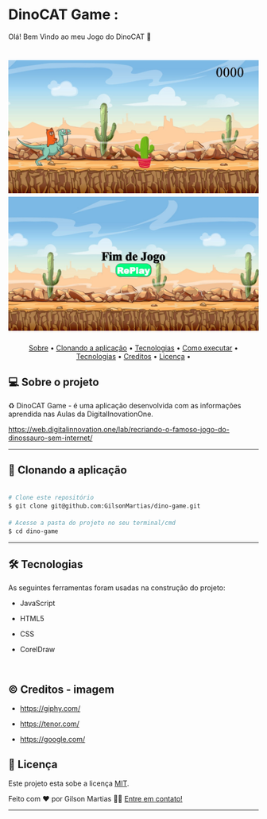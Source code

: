 # DinoCAT Game :

Olá! Bem Vindo ao meu Jogo do DinoCAT :wave:

<h1 align="center">
    <img alt="Final de Jogo" title="#NextLevelWeek" src="img/inicio.jpg" />
    <img alt="Final de Jogo" title="#NextLevelWeek" src="img/final.jpg" />
</h1>

<p align="center">
 <a href="#-sobre-o-projeto">Sobre</a> •
 <a href="#-clonando-a-aplicação">Clonando a aplicação</a> •
 <a href="#-tecnologias">Tecnologias</a> • 
 <a href="#-como-executar-o-projeto">Como executar</a> • 
 <a href="#-tecnologias">Tecnologias</a> • 
 <a href="#-creditos-imagem">Creditos</a> • 
 <a href="#-licença">Licença</a> • 
</p>


## 💻 Sobre o projeto

♻️ DinoCAT Game - é uma aplicação desenvolvida com as informações aprendida nas Aulas da DigitalInovationOne.

https://web.digitalinnovation.one/lab/recriando-o-famoso-jogo-do-dinossauro-sem-internet/

---


## 🧭 Clonando a aplicação 

```bash

# Clone este repositório
$ git clone git@github.com:GilsonMartias/dino-game.git

# Acesse a pasta do projeto no seu terminal/cmd
$ cd dino-game


```

---
## 🛠 Tecnologias

As seguintes ferramentas foram usadas na construção do projeto:

* JavaScript 

* HTML5

* CSS

* CorelDraw

  ​

## :copyright: Creditos - imagem

* https://giphy.com/

* https://tenor.com/

* https://google.com/



## 📝 Licença

Este projeto esta sobe a licença [MIT](./LICENSE).

Feito com ❤️ por Gilson Martias 👋🏽 [Entre em contato!](https://www.linkedin.com/in/gilsonfernandomartias/)

---


